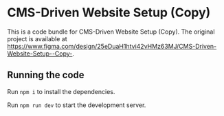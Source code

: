 
  # CMS-Driven Website Setup (Copy)

  This is a code bundle for CMS-Driven Website Setup (Copy). The original project is available at https://www.figma.com/design/25eDuaH1htvi42vHMz63MJ/CMS-Driven-Website-Setup--Copy-.

  ## Running the code

  Run `npm i` to install the dependencies.

  Run `npm run dev` to start the development server.
  